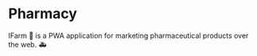 # Pharmacy
IFarm :pill: is a PWA application for marketing pharmaceutical products over the web. :ambulance:
